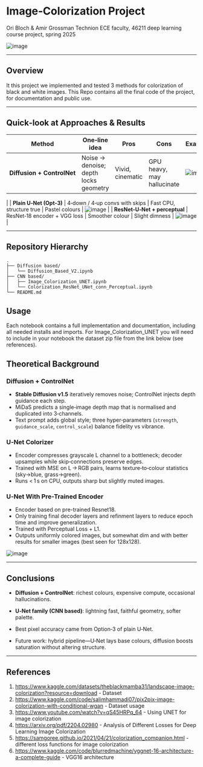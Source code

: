 # Image‑Colorization Project
Ori Bloch & Amir Grossman
Technion ECE faculty, 46211 deep learning course project, spring 2025

![image](https://github.com/user-attachments/assets/71dcd723-3ca1-40b3-9d4a-b7bbda7ce4fe)

---

## Overview
It this project we implemented and tested 3 methods for colorization of black and white images.
This Repo contains all the final code of the project, for documentation and public use.

---

## Quick‑look at Approaches & Results
| Method | One‑line idea | Pros | Cons | Example* |
|--------|---------------|------|------|----------|
| **Diffusion + ControlNet** | Noise → denoise; depth locks geometry | Vivid, cinematic | GPU heavy, may hallucinate | ![image](https://github.com/user-attachments/assets/26045e5c-9028-450b-b458-1d1ca0ca3210)
 |
| **Plain U‑Net (Opt‑3)** | 4‑down / 4‑up convs with skips | Fast CPU, structure true | Pastel colours | ![image](https://github.com/user-attachments/assets/e1a777e9-eb7c-4c1d-8661-097fa1c00ebb)
 |
| **ResNet‑U‑Net + perceptual** | ResNet‑18 encoder + VGG loss | Smoother colour | Slight dimness | ![image](https://github.com/user-attachments/assets/f79d0c64-ca94-45c8-946f-49836fb079d1)
 |


---

## Repository Hierarchy
```
.
├── Diffusion based/
│   └── Diffusion_Based_V2.ipynb
├── CNN based/
│   ├── Image_Colorization_UNET.ipynb
│   └── Colorization_ResNet_UNet_conn_Perceptual.ipynb
└── README.md
```

## Usage

Each notebook contains a full implementation and documentation, including all needed installs and imports.
For Image_Colorization_UNET you will need to include in your notebook the dataset zip file from the link below (see references).


## Theoretical Background

### Diffusion + ControlNet
* **Stable Diffusion v1.5** iteratively removes noise; ControlNet injects depth guidance each step.  
* MiDaS predicts a single‑image depth map that is normalised and duplicated into 3‑channels.  
* Text prompt adds global style; three hyper‑parameters (`strength`, `guidance_scale`, `control_scale`) balance fidelity vs vibrance.  

### U‑Net Colorizer
* Encoder compresses grayscale L channel to a bottleneck; decoder upsamples while skip‑connections preserve edges.  
* Trained with MSE on L → RGB pairs, learns texture‑to‑colour statistics (sky→blue, grass→green).  
* Runs < 1 s on CPU, outputs sharp but slightly muted images.  

### U‑Net With Pre-Trained Encoder
* Encoder based on pre-trained Resnet18.
* Only training final decoder layers and refinment layers to reduce epoch time and improve generalization.
* Trained with Perceptual Loss + L1.  
* Outputs uniformly colored images, but somewhat dim and with better results for smaller images (best seen for 128x128).  

![image](https://github.com/user-attachments/assets/7cbc335f-1b56-4cd0-8c8d-06792e9ab018)

---

## Conclusions
* **Diffusion + ControlNet**: richest colours, expensive compute, occasional hallucinations.  
* **U‑Net family (CNN based)**: lightning fast, faithful geometry, softer palette.  

* Best pixel accuracy came from Option‑3 of plain U‑Net.
 
* Future work: hybrid pipeline—U‑Net lays base colours, diffusion boosts saturation without altering structure.

---

## References
1. <https://www.kaggle.com/datasets/theblackmamba31/landscape-image-colorization?resource=download> - Dataset
2. <https://www.kaggle.com/code/salimhammadi07/pix2pix-image-colorization-with-conditional-wgan> - Dataset usage
3. <https://www.youtube.com/watch?v=qS45HRPq_64> - Using UNET for image colorization
4. <https://arxiv.org/pdf/2204.02980> - Analysis of Different Losses for Deep Learning Image Colorization
5. <https://samgoree.github.io/2021/04/21/colorization_companion.html> - different loss functions for image colorization
6. <https://www.kaggle.com/code/blurredmachine/vggnet-16-architecture-a-complete-guide> - VGG16 architecture
